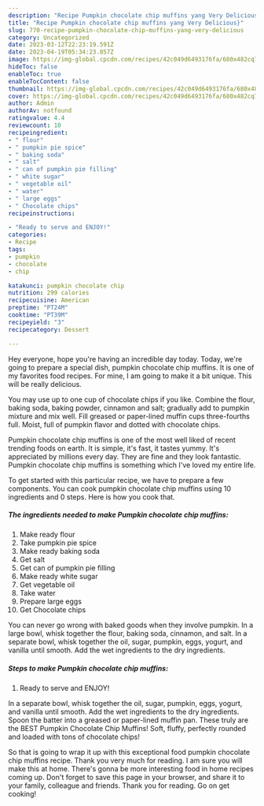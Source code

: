 ```yaml
---
description: "Recipe Pumpkin chocolate chip muffins yang Very Delicious}"
title: "Recipe Pumpkin chocolate chip muffins yang Very Delicious}"
slug: 770-recipe-pumpkin-chocolate-chip-muffins-yang-very-delicious
category: Uncategorized
date: 2023-03-12T22:23:19.591Z
date: 2023-04-19T05:34:23.857Z
image: https://img-global.cpcdn.com/recipes/42c049d6493176fa/680x482cq70/pumpkin-chocolate-chip-muffins-recipe-main-photo.jpg
hideToc: false
enableToc: true
enableTocContent: false
thumbnail: https://img-global.cpcdn.com/recipes/42c049d6493176fa/680x482cq70/pumpkin-chocolate-chip-muffins-recipe-main-photo.jpg
cover: https://img-global.cpcdn.com/recipes/42c049d6493176fa/680x482cq70/pumpkin-chocolate-chip-muffins-recipe-main-photo.jpg
author: Admin
authorAv: notfound
ratingvalue: 4.4
reviewcount: 10
recipeingredient:
- " flour"
- " pumpkin pie spice"
- " baking soda"
- " salt"
- " can of pumpkin pie filling"
- " white sugar"
- " vegetable oil"
- " water"
- " large eggs"
- " Chocolate chips"
recipeinstructions:

- "Ready to serve and ENJOY!"
categories:
- Recipe
tags:
- pumpkin
- chocolate
- chip

katakunci: pumpkin chocolate chip 
nutrition: 299 calories
recipecuisine: American
preptime: "PT24M"
cooktime: "PT39M"
recipeyield: "3"
recipecategory: Dessert

---
```



Hey everyone, hope you're having an incredible day today. Today, we're going to prepare a special dish, pumpkin chocolate chip muffins. It is one of my favorites food recipes. For mine, I am going to make it a bit unique. This will be really delicious.

You may use up to one cup of chocolate chips if you like. Combine the flour, baking soda, baking powder, cinnamon and salt; gradually add to pumpkin mixture and mix well. Fill greased or paper-lined muffin cups three-fourths full. Moist, full of pumpkin flavor and dotted with chocolate chips.

Pumpkin chocolate chip muffins is one of the most well liked of recent trending foods on earth. It is simple, it's fast, it tastes yummy. It's appreciated by millions every day. They are fine and they look fantastic. Pumpkin chocolate chip muffins is something which I've loved my entire life.


To get started with this particular recipe, we have to prepare a few components. You can cook pumpkin chocolate chip muffins using 10 ingredients and 0 steps. Here is how you cook that.

<!--inarticleads1-->

##### The ingredients needed to make Pumpkin chocolate chip muffins:

1. Make ready  flour
1. Take  pumpkin pie spice
1. Make ready  baking soda
1. Get  salt
1. Get  can of pumpkin pie filling
1. Make ready  white sugar
1. Get  vegetable oil
1. Take  water
1. Prepare  large eggs
1. Get  Chocolate chips


You can never go wrong with baked goods when they involve pumpkin. In a large bowl, whisk together the flour, baking soda, cinnamon, and salt. In a separate bowl, whisk together the oil, sugar, pumpkin, eggs, yogurt, and vanilla until smooth. Add the wet ingredients to the dry ingredients. 

<!--inarticleads2-->

##### Steps to make Pumpkin chocolate chip muffins:


1. Ready to serve and ENJOY!

In a separate bowl, whisk together the oil, sugar, pumpkin, eggs, yogurt, and vanilla until smooth. Add the wet ingredients to the dry ingredients. Spoon the batter into a greased or paper-lined muffin pan. These truly are the BEST Pumpkin Chocolate Chip Muffins! Soft, fluffy, perfectly rounded and loaded with tons of chocolate chips! 

So that is going to wrap it up with this exceptional food pumpkin chocolate chip muffins recipe. Thank you very much for reading. I am sure you will make this at home. There's gonna be more interesting food in home recipes coming up. Don't forget to save this page in your browser, and share it to your family, colleague and friends. Thank you for reading. Go on get cooking!

